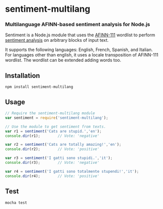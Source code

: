 # sentiment-multilang
### Multilanguage AFINN-based sentiment analysis for Node.js

Sentiment is a Node.js module that uses the [AFINN-111](http://www2.imm.dtu.dk/pubdb/views/publication_details.php?id=6010) wordlist to perform [sentiment analysis](http://en.wikipedia.org/wiki/Sentiment_analysis) on arbitrary blocks of input text.

It supports the following languages: English, French, Spanish, and Italian. For languages other than english, it uses a locale transposition of AFINN-111 wordlist. The wordlist can be extended adding words too.

## Installation
`npm install sentiment-multilang`

## Usage
```javascript
// Require the sentiment-multilang module
var sentiment = require('sentiment-multilang');

// Use the module to get sentiment from texts.
var r1 = sentiment('Cats are stupid.','en');
console.dir(r1);        // Vote: 'negative'

var r2 = sentiment('Cats are totally amazing!','en');
console.dir(r2);        // Vote: 'positive'

var r3 = sentiment('I gatti sono stupidi.','it');
console.dir(r3);        // Vote: 'negative'

var r4 = sentiment('I gatti sono totalmente stupendi!','it');
console.dir(r4);        // Vote: 'positive'
```

## Test
```bash
mocha test
```
